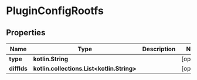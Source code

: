
# PluginConfigRootfs

## Properties
Name | Type | Description | Notes
------------ | ------------- | ------------- | -------------
**type** | **kotlin.String** |  |  [optional]
**diffIds** | **kotlin.collections.List&lt;kotlin.String&gt;** |  |  [optional]



